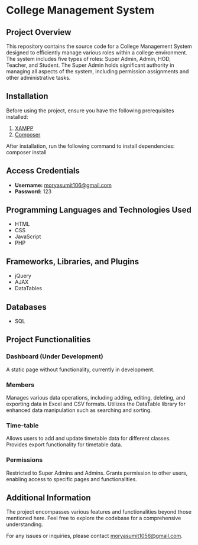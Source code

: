 # College Management System

## Project Overview
This repository contains the source code for a College Management System designed to efficiently manage various roles within a college environment. The system includes five types of roles: Super Admin, Admin, HOD, Teacher, and Student. The Super Admin holds significant authority in managing all aspects of the system, including permission assignments and other administrative tasks.

## Installation
Before using the project, ensure you have the following prerequisites installed:

1. [XAMPP](https://www.apachefriends.org/index.html)
2. [Composer](https://getcomposer.org/)

After installation, run the following command to install dependencies:
composer install


## Access Credentials
- **Username:** moryasumit106@gmail.com
- **Password:** 123

## Programming Languages and Technologies Used
- HTML
- CSS
- JavaScript
- PHP

## Frameworks, Libraries, and Plugins
- jQuery
- AJAX
- DataTables

## Databases
- SQL

## Project Functionalities

### Dashboard (Under Development)
A static page without functionality, currently in development.

### Members
Manages various data operations, including adding, editing, deleting, and exporting data in Excel and CSV formats. Utilizes the DataTable library for enhanced data manipulation such as searching and sorting.

### Time-table
Allows users to add and update timetable data for different classes. Provides export functionality for timetable data.

### Permissions
Restricted to Super Admins and Admins. Grants permission to other users, enabling access to specific pages and functionalities.

## Additional Information
The project encompasses various features and functionalities beyond those mentioned here. Feel free to explore the codebase for a comprehensive understanding.

For any issues or inquiries, please contact [moryasumit1056@gmail.com](mailto:moryasumit1056@gmail.com).
